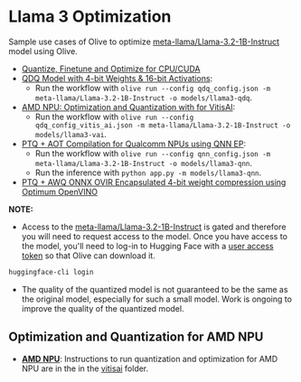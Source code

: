 # Llama 3 Optimization

Sample use cases of Olive to optimize [meta-llama/Llama-3.2-1B-Instruct](https://huggingface.co/meta-llama/Llama-3.2-1B-Instruct) model using Olive.

- [Quantize, Finetune and Optimize for CPU/CUDA](../getting_started/olive-awq-ft-llama.ipynb)
- [QDQ Model with 4-bit Weights & 16-bit Activations](../phi3_5/README.md):
  - Run the workflow with `olive run --config qdq_config.json -m meta-llama/Llama-3.2-1B-Instruct -o models/llama3-qdq`.
- [AMD NPU: Optimization and Quantization with for VitisAI](../phi3_5/README.md):
  - Run the workflow with `olive run --config qdq_config_vitis_ai.json -m meta-llama/Llama-3.2-1B-Instruct -o models/llama3-vai`.
- [PTQ + AOT Compilation for Qualcomm NPUs using QNN EP](../phi3_5/README.md):
  - Run the workflow with `olive run --config qnn_config.json -m meta-llama/Llama-3.2-1B-Instruct -o models/llama3-qnn`.
  - Run the inference with `python app.py -m models/llama3-qnn`.
- [PTQ + AWQ ONNX OVIR Encapsulated 4-bit weight compression using Optimum OpenVINO](./openvino/)

**NOTE:**

- Access to the [meta-llama/Llama-3.2-1B-Instruct](https://huggingface.co/meta-llama/Llama-3.2-1B-Instruct) is gated and therefore you will need to request access to the model. Once you have access to the model, you'll need to log-in to Hugging Face with a [user access token](https://huggingface.co/docs/hub/security-tokens) so that Olive can download it.

```bash
huggingface-cli login
```

- The quality of the quantized model is not guaranteed to be the same as the original model, especially for such a small model. Work is ongoing to improve the quality of the quantized model.

## **Optimization and Quantization for AMD NPU**

- [**AMD NPU**](./vitisai/): Instructions to run quantization and optimization for AMD NPU are in the in the [vitisai](./vitisai/) folder.
